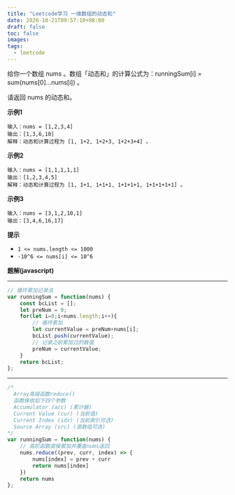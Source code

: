 ```yaml
---
title: "Leetcode学习 一维数组的动态和"
date: 2020-10-21T09:57:10+08:00
draft: false
toc: false
images:
tags: 
  - leetcode
---
```


给你一个数组 nums 。数组「动态和」的计算公式为：runningSum[i] = sum(nums[0]…nums[i]) 。

请返回 nums 的动态和。

**示例1**

```
输入：nums = [1,2,3,4]
输出：[1,3,6,10]
解释：动态和计算过程为 [1, 1+2, 1+2+3, 1+2+3+4] 。
```

**示例2**

```
输入：nums = [1,1,1,1,1]
输出：[1,2,3,4,5]
解释：动态和计算过程为 [1, 1+1, 1+1+1, 1+1+1+1, 1+1+1+1+1] 。
```

**示例3**

```
输入：nums = [3,1,2,10,1]
输出：[3,4,6,16,17]
```

**提示**

* ```1 <= nums.length <= 1000```
* ```-10^6 <= nums[i] <= 10^6```

**题解(javascript)**

***

```js
// 循环累加记录法
var runningSum = function(nums) {
    const bcList = [];
    let preNum = 0;
    for(let i=0;i<nums.length;i++){
        // 循环累加
        let currentValue = preNum+nums[i];
        bcList.push(currentValue);
        // 记录之前累加过的数值
        preNum = currentValue;
    }
    return bcList;
};
```
***

```js
/*
  Array高级函数reduce()
  函数接收如下四个参数
  Accumulator (acc) (累计器)
  Current Value (cur) (当前值)
  Current Index (idx) (当前索引可选)
  Source Array (src) (源数组可选)
*/
var runningSum = function(nums) {
    // 高阶函数直接累加并覆盖nums返回
    nums.reduce((prev, curr, index) => {
        nums[index] = prev + curr
        return nums[index]
    })
    return nums
};
```